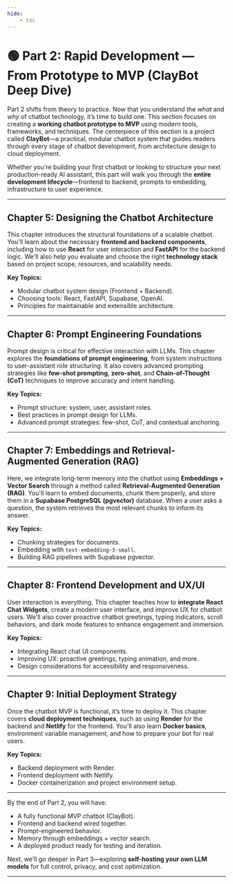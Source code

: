 ```yaml
---
hide:
    - toc
---
```


# 🟢 Part 2: Rapid Development — From Prototype to MVP (ClayBot Deep Dive)

Part 2 shifts from theory to practice. Now that you understand the *what* and *why* of chatbot technology, it’s time to build one. This section focuses on creating a **working chatbot prototype to MVP** using modern tools, frameworks, and techniques. The centerpiece of this section is a project called **ClayBot**—a practical, modular chatbot system that guides readers through every stage of chatbot development, from architecture design to cloud deployment.

Whether you're building your first chatbot or looking to structure your next production-ready AI assistant, this part will walk you through the **entire development lifecycle**—frontend to backend, prompts to embedding, infrastructure to user experience.

---

## Chapter 5: Designing the Chatbot Architecture

This chapter introduces the structural foundations of a scalable chatbot. You'll learn about the necessary **frontend and backend components**, including how to use **React** for user interaction and **FastAPI** for the backend logic. We'll also help you evaluate and choose the right **technology stack** based on project scope, resources, and scalability needs.

**Key Topics:**

* Modular chatbot system design (Frontend + Backend).
* Choosing tools: React, FastAPI, Supabase, OpenAI.
* Principles for maintainable and extensible architecture.

---

## Chapter 6: Prompt Engineering Foundations

Prompt design is critical for effective interaction with LLMs. This chapter explores the **foundations of prompt engineering**, from system instructions to user-assistant role structuring. It also covers advanced prompting strategies like **few-shot prompting**, **zero-shot**, and **Chain-of-Thought (CoT)** techniques to improve accuracy and intent handling.

**Key Topics:**

* Prompt structure: system, user, assistant roles.
* Best practices in prompt design for LLMs.
* Advanced prompt strategies: few-shot, CoT, and contextual anchoring.

---

## Chapter 7: Embeddings and Retrieval-Augmented Generation (RAG)

Here, we integrate long-term memory into the chatbot using **Embeddings + Vector Search** through a method called **Retrieval-Augmented Generation (RAG)**. You'll learn to embed documents, chunk them properly, and store them in a **Supabase PostgreSQL (pgvector)** database. When a user asks a question, the system retrieves the most relevant chunks to inform its answer.

**Key Topics:**

* Chunking strategies for documents.
* Embedding with `text-embedding-3-small`.
* Building RAG pipelines with Supabase pgvector.

---

## Chapter 8: Frontend Development and UX/UI

User interaction is everything. This chapter teaches how to **integrate React Chat Widgets**, create a modern user interface, and improve UX for chatbot users. We'll also cover proactive chatbot greetings, typing indicators, scroll behaviors, and dark mode features to enhance engagement and immersion.

**Key Topics:**

* Integrating React chat UI components.
* Improving UX: proactive greetings, typing animation, and more.
* Design considerations for accessibility and responsiveness.

---

## Chapter 9: Initial Deployment Strategy

Once the chatbot MVP is functional, it’s time to deploy it. This chapter covers **cloud deployment techniques**, such as using **Render** for the backend and **Netlify** for the frontend. You'll also learn **Docker basics**, environment variable management, and how to prepare your bot for real users.

**Key Topics:**

* Backend deployment with Render.
* Frontend deployment with Netlify.
* Docker containerization and project environment setup.

---

By the end of Part 2, you will have:

* A fully functional MVP chatbot (ClayBot).
* Frontend and backend wired together.
* Prompt-engineered behavior.
* Memory through embeddings + vector search.
* A deployed product ready for testing and iteration.

Next, we’ll go deeper in Part 3—exploring **self-hosting your own LLM models** for full control, privacy, and cost optimization.

---
